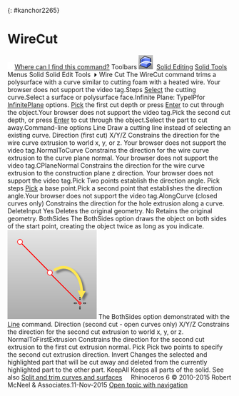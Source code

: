---
---

{: #kanchor2265}
# WireCut
 [![images/transparent.gif](images/transparent.gif)Where can I find this command?](javascript:void(0);) Toolbars
![images/wirecut.png](images/wirecut.png) [Solid Editing](solid-editing-toolbar.html)  [Solid Tools](solid-tools-toolbar.html) 
Menus
Solid
Solid Edit Tools![images/menuarrow.gif](images/menuarrow.gif)
Wire Cut
The WireCut command trims a polysurface with a curve similar to cutting foam with a heated wire.
Your browser does not support the video tag.Steps
 [Select](select-objects.html) the cutting curve.Select a surface or polysurface face.Infinite Plane: TypeIPfor [InfinitePlane](infiniteplane.html) options.
 [Pick](pick-location.html) the first cut depth or press [Enter](enter-key.html) to cut through the object.Your browser does not support the video tag.Pick the second cut depth, or press [Enter](enter-key.html) to cut through the object.Select the part to cut away.Command-line options
Line
Draw a cutting line instead of selecting an existing curve.
Direction (first cut)
X/Y/Z
Constrains the direction for the wire curve extrusion to world x, y, or z.
Your browser does not support the video tag.NormalToCurve
Constrains the direction for the wire curve extrusion to the curve plane normal.
Your browser does not support the video tag.CPlaneNormal
Constrains the direction for the wire curve extrusion to the construction plane z&#160;direction.
Your browser does not support the video tag.Pick
Two points establish the direction angle.
Pick steps
 [Pick](pick-location.html) a base point.Pick a second point that establishes the direction angle.Your browser does not support the video tag.AlongCurve (closed curves only)
Constrains the direction for the hole extrusion along a curve.
DeleteInput
Yes
Deletes the original geometry.
No
Retains the original geometry.
BothSides
The BothSides option draws the object on both sides of the start point, creating the object twice as long as you indicate.
![images/line-bothsides.png](images/line-bothsides.png)
The BothSides option demonstrated with the [Line](line.html) command.
Direction (second cut - open curves only)
X/Y/Z
Constrains the direction for the second cut extrusion to world x, y, or z.
NormalToFirstExtrusion
Constrains the direction for the second cut extrusion to the first cut extrusion normal.
Pick
Pick two points to specify the second cut extrusion direction.
Invert
Changes the selected and highlighted part that will be cut away and deleted from the currently highlighted part to the other part.
KeepAll
Keeps all parts of the solid.
See also
 [Split and trim curves and surfaces](sak-splittrim.html) 
&#160;
&#160;
Rhinoceros 6 © 2010-2015 Robert McNeel &amp; Associates.11-Nov-2015
 [Open topic with navigation](wirecut.html) 

